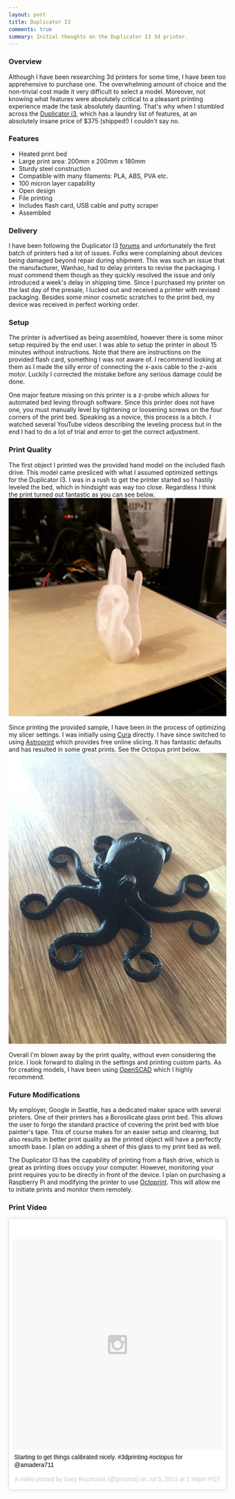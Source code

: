 ```yaml
---
layout: post
title: Duplicator I3
comments: true
summary: Initial thoughts on the Duplicator I3 3d printer.
---
```


### Overview

Although I have been researching 3d printers for some time, I have been too apprehensive to purchase one. The overwhelming amount of choice and the non-trivial cost made it very difficult to select a model. Moreover, not knowing what features were absolutely critical to a pleasant printing experience made the task absolutely daunting. That's why when I stumbled across the <a href="http://wanhaousa.com/products/duplicator-i3-steel-frame">Duplicator i3</a>, which has a laundry list of features, at an absolutely insane price of $375 (shipped!) I couldn't say no.

### Features

* Heated print bed
* Large print area: 200mm x 200mm x 180mm
* Sturdy steel construction
* Compatible with many filaments: PLA, ABS, PVA etc.
* 100 micron layer capability
* Open design
* File printing
* Includes flash card, USB cable and putty scraper
* Assembled

### Delivery

I have been following the Duplicator I3 <a href="https://groups.google.com/forum/#!forum/wanhao-printer-3d">forums</a> and unfortunately the first batch of printers had a lot of issues. Folks were complaining about devices being damaged beyond repair during shipment. This was such an issue that the manufacturer, Wanhao, had to delay printers to revise the packaging. I must commend them though as they quickly resolved the issue and only introduced a week's delay in shipping time. Since I purchased my printer on the last day of the presale, I lucked out and received a printer with revised packaging. Besides some minor cosmetic scratches to the print bed, my device was received in perfect working order.

### Setup

The printer is advertised as being assembled, however there is some minor setup required by the end user. I was able to setup the printer in about 15 minutes without instructions. Note that there are instructions on the provided flash card, something I was not aware of. I recommend looking at them as I made the silly error of connecting the x-axis cable to the z-axis motor. Luckily I corrected the mistake before any serious damage could be done.

One major feature missing on this printer is a z-probe which allows for automated bed leving through software. Since this printer does not have one, you must manually level by tightening or loosening screws on the four corners of the print bed. Speaking as a novice, this process is a bitch. I watched several YouTube videos describing the leveling process but in the end I had to do a lot of trial and error to get the correct adjustment.

### Print Quality

The first object I printed was the provided hand model on the included flash drive. This model came presliced with what I assumed optimized settings for the Duplicator I3. I was in a rush to get the printer started so I hastily leveled the bed, which in hindsight was way too close. Regardless I think the print turned out fantastic as you can see below.
![ok](/public/images/hand.JPG)

Since printing the provided sample, I have been in the process of optimizing my slicer settings. I was initially using <a href="https://ultimaker.com/en/products/cura-software">Cura</a> directly. I have since switched to using <a href="https://www.astroprint.com/dashboard">Astroprint</a> which provides free online slicing. It has fantastic defaults and has resulted in some great prints. See the Octopus print below.
![octopus](/public/images/octopus.JPG)

Overall I'm blown away by the print quality, without even considering the price. I look forward to dialing in the settings and printing custom parts. As for creating models, I have been using <a href="http://www.openscad.org/">OpenSCAD</a> which I highly recommend.

### Future Modifications

My employer, Google in Seattle, has a dedicated maker space with several printers. One of their printers has a Borosilicate glass print bed. This allows the user to forgo the standard practice of covering the print bed with blue painter's tape. This of course makes for an easier setup and cleaning, but also results in better print quality as the printed object will have a perfectly smooth base. I plan on adding a sheet of this glass to my print bed as well.

The Duplicator I3 has the capability of printing from a flash drive, which is great as printing does occupy your computer. However, monitoring your print requires you to be directly in front of the device. I plan on purchasing a Raspberry Pi and modifying the printer to use <a href="http://octoprint.org/">Octoprint</a>. This will allow me to initiate prints and monitor them remotely.


### Print Video

<blockquote class="instagram-media" data-instgrm-captioned data-instgrm-version="4" style=" background:#FFF; border:0; border-radius:3px; box-shadow:0 0 1px 0 rgba(0,0,0,0.5),0 1px 10px 0 rgba(0,0,0,0.15); margin: 1px; max-width:658px; padding:0; width:99.375%; width:-webkit-calc(100% - 2px); width:calc(100% - 2px);"><div style="padding:8px;"> <div style=" background:#F8F8F8; line-height:0; margin-top:40px; padding:50% 0; text-align:center; width:100%;"> <div style=" background:url(data:image/png;base64,iVBORw0KGgoAAAANSUhEUgAAACwAAAAsCAMAAAApWqozAAAAGFBMVEUiIiI9PT0eHh4gIB4hIBkcHBwcHBwcHBydr+JQAAAACHRSTlMABA4YHyQsM5jtaMwAAADfSURBVDjL7ZVBEgMhCAQBAf//42xcNbpAqakcM0ftUmFAAIBE81IqBJdS3lS6zs3bIpB9WED3YYXFPmHRfT8sgyrCP1x8uEUxLMzNWElFOYCV6mHWWwMzdPEKHlhLw7NWJqkHc4uIZphavDzA2JPzUDsBZziNae2S6owH8xPmX8G7zzgKEOPUoYHvGz1TBCxMkd3kwNVbU0gKHkx+iZILf77IofhrY1nYFnB/lQPb79drWOyJVa/DAvg9B/rLB4cC+Nqgdz/TvBbBnr6GBReqn/nRmDgaQEej7WhonozjF+Y2I/fZou/qAAAAAElFTkSuQmCC); display:block; height:44px; margin:0 auto -44px; position:relative; top:-22px; width:44px;"></div></div> <p style=" margin:8px 0 0 0; padding:0 4px;"> <a href="https://instagram.com/p/4xLoE6kzSb/" style=" color:#000; font-family:Arial,sans-serif; font-size:14px; font-style:normal; font-weight:normal; line-height:17px; text-decoration:none; word-wrap:break-word;" target="_top">Starting to get things calibrated nicely. #3dprinting #octopus for @amadera711</a></p> <p style=" color:#c9c8cd; font-family:Arial,sans-serif; font-size:14px; line-height:17px; margin-bottom:0; margin-top:8px; overflow:hidden; padding:8px 0 7px; text-align:center; text-overflow:ellipsis; white-space:nowrap;">A video posted by Gary Roumanis (@grouma) on <time style=" font-family:Arial,sans-serif; font-size:14px; line-height:17px;" datetime="2015-07-05T20:49:28+00:00">Jul 5, 2015 at 1:49pm PDT</time></p></div></blockquote>
<script async defer src="//platform.instagram.com/en_US/embeds.js"></script>
